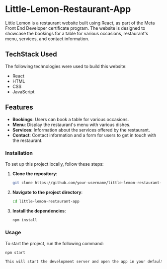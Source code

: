 # Little-Lemon-Restaurant-App

Little Lemon is a restaurant website built using React, as part of the Meta Front End Developer certificate program. The website is designed to showcase the bookings for a table for various occasions,
restaurant's menu, services, and contact information.

## TechStack Used

The following technologies were used to build this website:

* React
* HTML
* CSS
* JavaScript

## Features
* **Bookings**: Users can book a table for various occasions.
* **Menu**: Display the restaurant's menu with various dishes.
* **Services**: Information about the services offered by the restaurant.
* **Contact**: Contact information and a form for users to get in touch with the restaurant.

### Installation

To set up this project locally, follow these steps:

1. **Clone the repository**:

    ```bash
    git clone https://github.com/your-username/little-lemon-restaurant-app.git

2. **Navigate to the project directory**:

    ```bash
    cd little-lemon-restaurant-app

3. **Install the dependencies**:

    ```bash
    npm install

### Usage

To start the project, run the following command:

```bash
npm start

This will start the development server and open the app in your default web browser.




